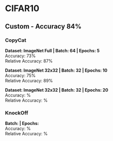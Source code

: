 # CIFAR10

## Custom - Accuracy 84%

### CopyCat
**Dataset: ImageNet Full | Batch: 64 | Epochs: 5**  
Accuracy: 73%  
Relative Accuracy: 87%

**Dataset: ImageNet 32x32 | Batch: 32 | Epochs: 10**  
Accuracy: 75%  
Relative Accuracy: 89%

**Dataset: ImageNet 32x32 | Batch: 32 | Epochs: 20**  
Accuracy: %  
Relative Accuracy: %

### KnockOff
**Batch:  | Epochs:**  
Accuracy: %  
Relative Accuracy: %